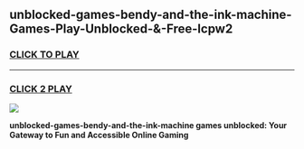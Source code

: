 
## unblocked-games-bendy-and-the-ink-machine-Games-Play-Unblocked-&-Free-lcpw2
<h3>
<a href="https://premium76.site?title=unblocked-games-bendy-and-the-ink-machine&ref=24A">CLICK TO PLAY</a></h3>
<hr>

<h3>
<a href="https://premium76.site?title=unblocked-games-bendy-and-the-ink-machine&ref=24A">CLICK 2 PLAY</a>
  
</h3>

<a href="https://premium76.site?title=unblocked-games-bendy-and-the-ink-machine&ref=24A"><img src="https://clearcache.store/games.png"></a>


**unblocked-games-bendy-and-the-ink-machine games unblocked: Your Gateway to Fun and Accessible Online Gaming**
